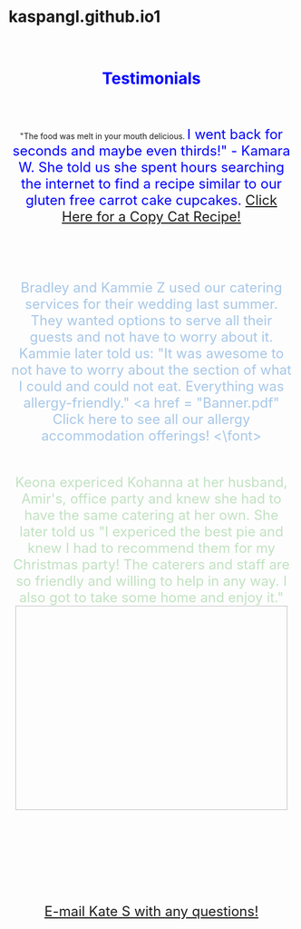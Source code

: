 # kaspangl.github.io1
<html>
<head>

<br>
 

</head>

 






<body>
<Center>
<h1 style=color:blue> <b>Testimonials</b></h1>

<br>
<br>


<p style="color: "#C1E1C1"; size ="7">"The food was melt in your mouth delicious. </font> <font color = "blue" size = "5"> I went back for seconds and maybe even thirds!" - Kamara W. She told us she spent hours searching the internet to find a recipe similar to our gluten free carrot cake cupcakes. <a href = https://chefjanetk.com/gluten-free-carrot-cake-cupcakes/> Click Here for a Copy Cat Recipe!</a> </p>

<br>
<br>


<font color = "A7C7E7" size ="5">Bradley and Kammie Z used our catering services for their wedding last summer. They wanted options to serve all their guests and not have to worry about it. Kammie later told us: "It was awesome to not have to worry about the section of what I could and could not eat. Everything was allergy-friendly." <a href = "Banner.pdf" Click here to see all our allergy accommodation offerings! </a> <\font>
<br>
<br>

<font color = "C1E1C1" size ="5">Keona expericed Kohanna at her husband, Amir's, office party and knew she had to have the same catering at her own. She later told us "I expericed the best pie and knew I had to recommend them for my Christmas party! The caterers and staff are so friendly and willing to help in any way. I also got to take some home and enjoy it." </font> <img SPC = "C:\Users\kaspa\OneDrive\Pictures\Pie.jpg" width = 480 height = 360>

<br>
<br>

<br>
<br>




<a href = "mailto:kaspangl@purdue.edu">E-mail Kate S with any questions!<a/>





</body>
</html>












  
</html>
